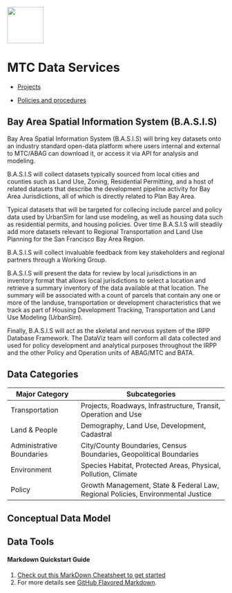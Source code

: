 

<a href="url"><img src="http://gis.mtc.ca.gov/mtcimages/mtcgisLogo.png" align="top" height="84" width="84" ></a>  

# MTC Data Services
- [Projects](https://bayareametro.github.io/DataServices/Project-Documentation/)

- [Policies and procedures](https://bayareametro.github.io/DataServices/Best-Practices-Procedures/)

## Bay Area Spatial Information System (B.A.S.I.S)

Bay Area Spatial Information System (B.A.S.I.S) will bring key datasets onto an industry standard open-data platform where users internal and external to MTC/ABAG can download it, or access it via API for analysis and modeling.  

B.A.S.I.S will collect datasets typically sourced from local cities and counties such as Land Use, Zoning, Residential Permitting, and a host of related datasets that describe the development pipeline activity for Bay Area Jurisdictions, all of which is directly related to Plan Bay Area.  

Typical datasets that will be targeted for collecing include parcel and policy data used by UrbanSim for land use modeling, as well as housing data such as residential permits, and housing policies. Over time B.A.S.I.S will steadily add more datasets relevant to Regional Transportation and Land Use Planning for the San Francisco Bay Area Region. 

B.A.S.I.S will collect invaluable feedback from key stakeholders and regional partners through a Working Group.

B.A.S.I.S will present the data for review by local jurisdictions in an inventory format that allows local jurisdictions to select a location and retrieve a summary inventory of the data available at that location.  The summary will be associated with a count of parcels that contain any one or more of the landuse, transportation or development characteristics that we track as part of Housing Development Tracking, Transportation and Land Use Modeling (UrbanSim).

Finally, B.A.S.I.S will act as the skeletal and nervous system of the IRPP Database Framework.  The DataViz team will conform all data collected and used for policy development and analytical purposes throughout the IRPP and the other Policy and Operation units of ABAG/MTC and BATA.

## Data Categories  

Major Category | Subcategories  
------------   | -------------  
Transportation | Projects, Roadways, Infrastructure, Transit, Operation and Use  
Land & People | Demography, Land Use, Development, Cadastral     
Administrative Boundaries | City/County Boundaries, Census Boundaries, Geopolitical Boundaries  
Environment | Species Habitat, Protected Areas, Physical, Pollution, Climate 
Policy | Growth Management, State & Federal Law, Regional Policies, Environmental Justice    

## Conceptual Data Model  

## Data Tools  

#### Markdown Quickstart Guide
1. [Check out this MarkDown Cheatsheet to get started](https://github.com/adam-p/markdown-here/wiki/Markdown-Cheatsheet)  
2. For more details see [GitHub Flavored Markdown](https://guides.github.com/features/mastering-markdown/).
